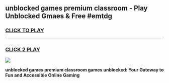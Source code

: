 
## unblocked games premium classroom - Play Unblocked Gmaes & Free #emtdg
<h3>
<a href="https://premium.freeplayer.one?title=unblocked_games_premium_classroom&ref=01M">CLICK TO PLAY</a></h3>
<hr>

<h3>
<a href="https://premium.freeplayer.one?title=unblocked_games_premium_classroom&ref=01M">CLICK 2 PLAY</a>
  
</h3>

<a href="https://premium.freeplayer.one?title=unblocked_games_premium_classroom&ref=01M"><img src="https://clearcache.store/games.png"></a>


**unblocked games premium classroom games unblocked: Your Gateway to Fun and Accessible Online Gaming**
